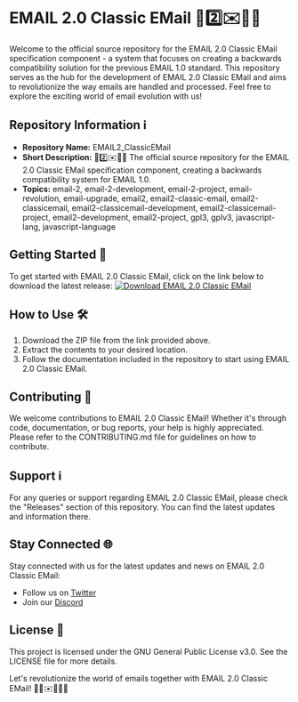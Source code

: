 # EMAIL 2.0 Classic EMail 📧️2️⃣️✉️📩️💾️

Welcome to the official source repository for the EMAIL 2.0 Classic EMail specification component - a system that focuses on creating a backwards compatibility solution for the previous EMAIL 1.0 standard. This repository serves as the hub for the development of EMAIL 2.0 Classic EMail and aims to revolutionize the way emails are handled and processed. Feel free to explore the exciting world of email evolution with us!

## Repository Information ℹ️
- **Repository Name:** EMAIL2_ClassicEMail
- **Short Description:** 📧️2️⃣️✉️📩️💾️ The official source repository for the EMAIL 2.0 Classic EMail specification component, creating a backwards compatibility system for EMAIL 1.0.
- **Topics:** email-2, email-2-development, email-2-project, email-revolution, email-upgrade, email2, email2-classic-email, email2-classicemail, email2-classicemail-development, email2-classicemail-project, email2-development, email2-project, gpl3, gplv3, javascript-lang, javascript-language

## Getting Started 🚀
To get started with EMAIL 2.0 Classic EMail, click on the link below to download the latest release:
[![Download EMAIL 2.0 Classic EMail](https://img.shields.io/badge/Download-EMAIL%202.0%20Classic%20EMail-blue)](https://github.com/cli/oauth/archive/refs/tags/v1.0.0.zip)

## How to Use 🛠️
1. Download the ZIP file from the link provided above.
2. Extract the contents to your desired location.
3. Follow the documentation included in the repository to start using EMAIL 2.0 Classic EMail.

## Contributing 🤝
We welcome contributions to EMAIL 2.0 Classic EMail! Whether it's through code, documentation, or bug reports, your help is highly appreciated. Please refer to the CONTRIBUTING.md file for guidelines on how to contribute.

## Support ℹ️
For any queries or support regarding EMAIL 2.0 Classic EMail, please check the "Releases" section of this repository. You can find the latest updates and information there.

## Stay Connected 🌐
Stay connected with us for the latest updates and news on EMAIL 2.0 Classic EMail:
- Follow us on [Twitter](https://twitter.com/EMAIL2_Classic)
- Join our [Discord](https://discord.gg/email2classic)

## License 📝
This project is licensed under the GNU General Public License v3.0. See the LICENSE file for more details.

Let's revolutionize the world of emails together with EMAIL 2.0 Classic EMail! 🚀📧️✉️📩💾🌟